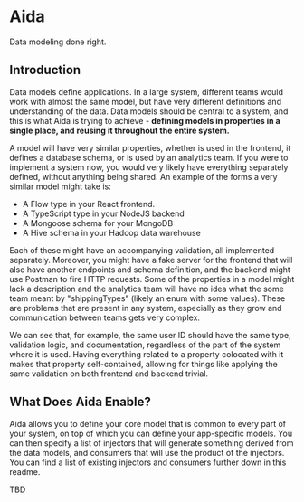 # Aida

Data modeling done right.

## Introduction

Data models define applications. In a large system, different teams would work with almost the same model, but have very different definitions and understanding of the data. Data models should be central to a system, and this is what Aida is trying to achieve - **defining models in properties in a single place, and reusing it throughout the entire system.** 

A model will have very similar properties, whether is used in the frontend, it defines a database schema, or is used by an analytics team. If you were to implement a system now, you would very likely have everything separately defined, without anything being shared. An example of the forms a very similar model might take is:

- A Flow type in your React frontend.
- A TypeScript type in your NodeJS backend
- A Mongoose schema for your MongoDB
- A Hive schema in your Hadoop data warehouse

Each of these might have an accompanying validation, all implemented separately. Moreover, you might have a fake server for the frontend that will also have another endpoints and schema definition, and the backend might use Postman to fire HTTP requests. Some of the properties in a model might lack a description and the analytics team will have no idea what the some team meant by "shippingTypes" (likely an enum with some values). These are problems that are present in any system, especially as they grow and communication between teams gets very complex.

We can see that, for example, the same user ID should have the same type, validation logic, and documentation, regardless of the part of the system where it is used. Having everything related to a property colocated with it makes that property self-contained, allowing for things like applying the same validation on both frontend and backend trivial. 

## What Does Aida Enable?

Aida allows you to define your core model that is common to every part of your system, on top of which you can define your app-specific models. You can then specify a list of injectors that will generate something derived from the data models, and consumers that will use the product of the injectors. You can find a list of existing injectors and consumers further down in this readme.

TBD